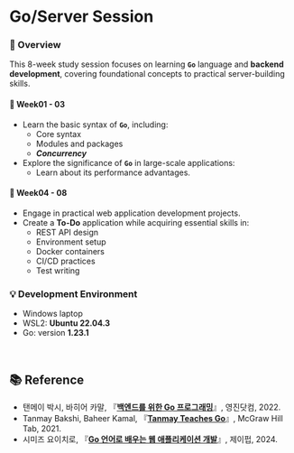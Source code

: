 # Go/Server Session

### 📖 Overview

This 8-week study session focuses on learning <b><code>Go</code></b> language and <b>backend development</b>, covering foundational concepts to practical server-building skills.

#### 📂 Week01 - 03
  - Learn the basic syntax of <b><code>Go</code></b>, including:
    - Core syntax
    - Modules and packages
    - <i><b>Concurrency</b></i>
  - Explore the significance of <b><code>Go</code></b> in large-scale applications:
      - Learn about its performance advantages.


#### 📂 Week04 - 08
  - Engage in practical web application development projects.
  - Create a <b>To-Do</b> application while acquiring essential skills in:
    - REST API design
    - Environment setup
    - Docker containers
    - CI/CD practices
    - Test writing

### 💡 Development Environment
- Windows laptop
- WSL2: **Ubuntu 22.04.3**
- Go: version **1.23.1**

<br>

## 📚 Reference
- 탠메이 박시, 바히어 카말, 『[<b>백엔드를 위한 Go 프로그래밍</b>](https://product.kyobobook.co.kr/detail/S000061583679)』, 영진닷컴, 2022.
- Tanmay Bakshi, Baheer Kamal, 『[<b>Tanmay Teaches Go</b>](https://product.kyobobook.co.kr/detail/S000021576923)』, McGraw Hill Tab, 2021.
- 시미즈 요이치로, 『[<b>Go 언어로 배우는 웹 애플리케이션 개발</b>](https://product.kyobobook.co.kr/detail/S000211985701)』, 제이펍, 2024.

<br>
<br>
